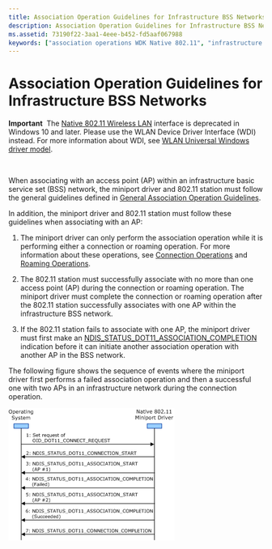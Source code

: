 ```yaml
---
title: Association Operation Guidelines for Infrastructure BSS Networks
description: Association Operation Guidelines for Infrastructure BSS Networks
ms.assetid: 73190f22-3aa1-4eee-b452-fd5aaf067988
keywords: ["association operations WDK Native 802.11", "infrastructure BSS networks WDK Native 802.11", "BSS networks WDK Native 802.11"]
---
```


# Association Operation Guidelines for Infrastructure BSS Networks


**Important**  The [Native 802.11 Wireless LAN](native-802-11-wireless-lan4.md) interface is deprecated in Windows 10 and later. Please use the WLAN Device Driver Interface (WDI) instead. For more information about WDI, see [WLAN Universal Windows driver model](wifi-universal-driver-model.md).

 

When associating with an access point (AP) within an infrastructure basic service set (BSS) network, the miniport driver and 802.11 station must follow the general guidelines defined in [General Association Operation Guidelines](general-association-operation-guidelines.md).

In addition, the miniport driver and 802.11 station must follow these guidelines when associating with an AP:

1.  The miniport driver can only perform the association operation while it is performing either a connection or roaming operation. For more information about these operations, see [Connection Operations](connection-operations.md) and [Roaming Operations](roaming-operations.md).

2.  The 802.11 station must successfully associate with no more than one access point (AP) during the connection or roaming operation. The miniport driver must complete the connection or roaming operation after the 802.11 station successfully associates with one AP within the infrastructure BSS network.

3.  If the 802.11 station fails to associate with one AP, the miniport driver must first make an [NDIS\_STATUS\_DOT11\_ASSOCIATION\_COMPLETION](https://msdn.microsoft.com/library/windows/hardware/ff567319) indication before it can initiate another association operation with another AP in the BSS network.

The following figure shows the sequence of events where the miniport driver first performs a failed association operation and then a successful one with two APs in an infrastructure network during the connection operation.

![diagram illustrating the miniport driver performing a failed association operation and then a successful one](images/native-802-11-connect-ess.png)

 

 





